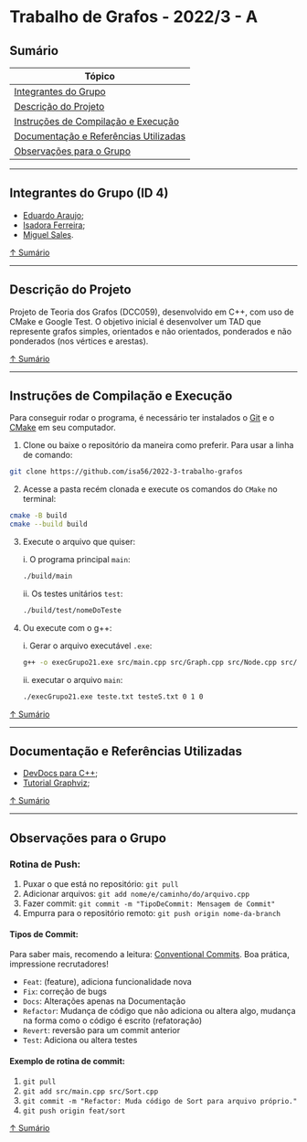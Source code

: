 # Trabalho de Grafos - 2022/3 - A

## Sumário

| Tópico                                                |
| ----------------------------------------------------- |
| [Integrantes do Grupo](#integrantes-do-grupo-id-4)    |
| [Descrição do Projeto](#descrição-do-projeto)         |
| [Instruções de Compilação e Execução](#instruções-de-compilação-e-execução)         |
| [Documentação e Referências Utilizadas](#documentação-e-referências-utilizadas) |
| [Observações para o Grupo](#observações-para-o-grupo) |

---

## Integrantes do Grupo (ID 4)
- [Eduardo Araujo](https://github.com/eduardonascimentojf);
- [Isadora Ferreira](https://github.com/isa56);
- [Miguel Sales](https://github.com/salesmiguelz).

[↑ Sumário](#sumário)

---

## Descrição do Projeto

Projeto de Teoria dos Grafos (DCC059), desenvolvido em C++, com uso de CMake e Google Test.
O objetivo inicial é desenvolver um TAD que represente grafos simples, orientados e não orientados, ponderados e não ponderados (nos vértices e arestas).


[↑ Sumário](#sumário)

---

## Instruções de Compilação e Execução

Para conseguir rodar o programa, é necessário ter instalados o [Git](https://git-scm.com/) e o [CMake](https://cmake.org/) em seu computador.

1. Clone ou baixe o repositório da maneira como preferir. Para usar a linha de comando:
  ```bash
  git clone https://github.com/isa56/2022-3-trabalho-grafos
  ```

2. Acesse a pasta recém clonada e execute os comandos do `CMake` no terminal:
  ```bash
  cmake -B build
  cmake --build build
  ```

3. Execute o arquivo que quiser:

    i. O programa principal `main`:
      ```bash
      ./build/main
      ```


    ii. Os testes unitários `test`:
      ```bash
      ./build/test/nomeDoTeste
      ```
3. Ou execute com o g++:

    i. Gerar o arquivo executável  `.exe`:
      ```bash
      g++ -o execGrupo21.exe src/main.cpp src/Graph.cpp src/Node.cpp src/Edge.cpp
      ```


    ii. executar o arquivo `main`:
      ```bash
      ./execGrupo21.exe teste.txt testeS.txt 0 1 0
      ```
[↑ Sumário](#sumário)

---

## Documentação e Referências Utilizadas
- [DevDocs para C++](https://devdocs.io/cpp/);
- [Tutorial Graphviz](http://www.inf.ufes.br/~pdcosta/ensino/2018-2-estruturas-de-dados/material/Tutorial%20Graphviz.pdf);


[↑ Sumário](#sumário)

---

## Observações para o Grupo

### Rotina de Push:
1. Puxar o que está no repositório: `git pull`
2. Adicionar arquivos: `git add nome/e/caminho/do/arquivo.cpp`
3. Fazer commit: `git commit -m "TipoDeCommit: Mensagem de Commit"`
4. Empurra para o repositório remoto: `git push origin nome-da-branch`

#### Tipos de Commit:
Para saber mais, recomendo a leitura: [Conventional Commits](https://conventionalcommits.org/en/v1.0.0/). Boa prática, impressione recrutadores!

- `Feat`: (feature), adiciona funcionalidade nova
- `Fix`: correção de bugs
- `Docs`: Alterações apenas na Documentação
- `Refactor`: Mudança de código que não adiciona ou altera algo, mudança na forma como o código é escrito (refatoração)
- `Revert`: reversão para um commit anterior
- `Test`: Adiciona ou altera testes

#### Exemplo de rotina de commit:
1. `git pull`
2. `git add src/main.cpp src/Sort.cpp`
3. `git commit -m "Refactor: Muda código de Sort para arquivo próprio."`
4. `git push origin feat/sort`

[↑ Sumário](#sumário)
